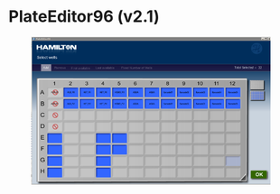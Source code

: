 # PlateEditor96 (v2.1)

<figure><img src="../../.gitbook/assets/c.png" alt=""><figcaption></figcaption></figure>
